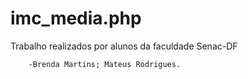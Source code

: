 # imc_media.php
Trabalho realizados por alunos da faculdade Senac-DF

        -Brenda Martins; Mateus Rodrigues. 
